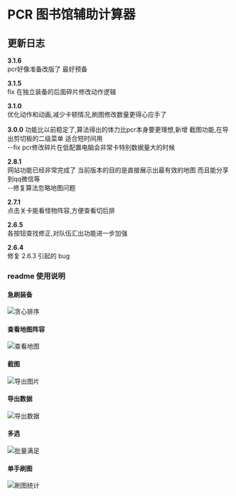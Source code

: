 # PCR 图书馆辅助计算器

## 更新日志

**3.1.6**  
pcr好像准备改版了 最好预备

**3.1.5**  
fix 在独立装备的后面碎片修改动作逻辑

**3.1.0**  
优化动作和动画,减少卡顿情况,刷图修改数量更得心应手了

**3.0.0**
功能比以前稳定了,算法得出的体力比pcr本身要更理想,新增
截图功能,在导出剪切板的二级菜单 适合短时间用  
--fix pcr修改碎片在低配置电脑会非常卡特别数据量大的时候

**2.8.1**  
网站功能已经非常完成了 当前版本的目的是直接展示出最有效的地图 而且能分享到qq微信等  
--修复算法忽略地图问题

**2.7.1**  
点击关卡能看怪物阵容,方便查看切后排

**2.6.5**  
各按钮查找修正,对队伍汇出功能进一步加强

**2.6.4**  
修复 2.6.3 引起的 bug

### readme 使用说明  

#### 急刷装备

![贪心排序](https://img.imgdb.cn/item/6059a1418322e6675c320309.gif)  

#### 查看地图阵容  

![查看地图](https://img.imgdb.cn/item/60599f438322e6675c301395.gif)  

#### 截图  

![导出图片](https://img.imgdb.cn/item/605988a18322e6675c20dc5c.gif)  

#### 导出数据  

![导出数据](https://img.imgdb.cn/item/60598eef8322e6675c24c8b2.gif)  

#### 多选  

![批量满足](https://img.imgdb.cn/item/6059a54e8322e6675c352fab.gif)

#### 单手刷图  

![刷图统计](https://img.imgdb.cn/item/605a26088322e6675c82362f.gif)
